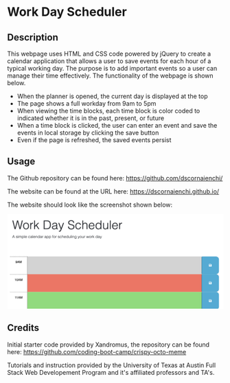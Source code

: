 # Work Day Scheduler

## Description

This webpage uses HTML and CSS code powered by jQuery to create a calendar application that allows a user to save events for each hour of a typical working day. The purpose is to add important events so a user can manage their time effectively. The functionality of the webpage is shown below. 

* When the planner is opened, the current day is displayed at the top 
* The page shows a full workday from 9am to 5pm
* When viewing the time blocks, each time block is color coded to indicated whether it is in the past, present, or future
* When a time block is clicked, the user can enter an event and save the events in local storage by clicking the save button
* Even if the page is refreshed, the saved events persist

## Usage

The Github repository can be found here: https://github.com/dscornaienchi/

The website can be found at the URL here: https://dscornaienchi.github.io/

The website should look like the screenshot shown below:

![alt text](./Assets/Website%20Screenshot.jpg)

## Credits

Initial starter code provided by Xandromus, the repository can be found here: https://github.com/coding-boot-camp/crispy-octo-meme

Tutorials and instruction provided by the University of Texas at Austin Full Stack Web Developement Program and it's affiliated professors and TA's. 
